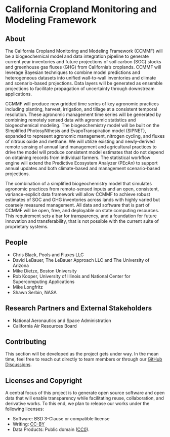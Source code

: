# California Cropland Monitoring and Modeling Framework

## About

The California Cropland Monitoring and Modeling Framework (CCMMF) will be a biogeochemical model and data integration pipeline to generate current year inventories and future projections of soil carbon (SOC) stocks and greenhouse gas fluxes (GHG) from California’s croplands. 
CCMMF will leverage Bayesian techniques to combine model predictions and heterogeneous datasets into unified wall-to-wall inventories and climate and scenario-based projections. 
Data layers will be generated as ensemble projections to facilitate propagation of uncertainty through downstream applications.

CCMMF will produce new gridded time series of key agronomic practices including planting, harvest, irrigation, and tillage at a consistent temporal resolution. 
These agronomic management time series will be generated by combining remotely sensed data with agronomic statistics and biogeochemical modeling.
The biogeochemistry model will be built on the SImplified PhotosyNthesis and EvapoTranspiration model (SIPNET), expanded to represent agronomic management, nitrogen cycling, and fluxes of nitrous oxide and methane. 
We will utilize existing and newly-derived remote sensing of annual land management and agricultural practices to drive the model will produce consistent model estimates that do not depend on obtaining records from individual farmers. 
The statistical workflow engine will extend the Predictive Ecosystem Analyzer (PEcAn) to support annual updates and both climate-based and management scenario-based projections.

The combination of a simplified biogeochemistry model that simulates agronomic practices from remote-sensed inputs and an open, consistent, variance-explicit data framework will allow CCMMF to achieve robust estimates of SOC and GHG inventories across lands with highly varied but coarsely measured management. 
All data and software that is part of CCMMF will be open, free, and deployable on state computing resources. 
This requirement sets a bar for transparency, and a foundation for future innovation and transferability, that is not possible with the current suite of proprietary systems.

## People 

- Chris Black, Pools and Fluxes LLC
- David LeBauer, The LeBauer Approach LLC and The University of Arizona
- Mike Dietze, Boston University
- Rob Kooper, University of Illinois and National Center for Supercomputing Applications
- Mike Longfritz
- Shawn Serbin, NASA

## Research Partners and External Stakeholders

- National Aeronautics and Space Administration
- California Air Resources Board

## Contributing

This section will be developed as the project gets under way. In the mean time, feel free to reach out directly to team members or through our [GitHub
Discussions](https://github.com/orgs/ccmmf/discussions).

## Licenses and Copyright

A central focus of this project is to generate open source software and open data that will enable transparency while facilitating reuse, collaboration, and derivative works. To this end, we plan to release our works under the following licenses:
   
- Software: BSD 3-Clause or compatible license
- Writing: [CC-BY](https://creativecommons.org/licenses/by/4.0/)
- Data Products: Public domain ([CC0](https://creativecommons.org/public-domain/cc0/)).

